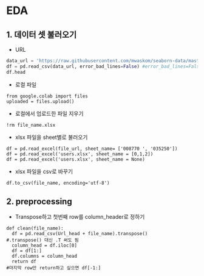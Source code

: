 # EDA 

## 1. 데이터 셋 불러오기

* URL

```python
data_url = 'https://raw.githubusercontent.com/mwaskom/seaborn-data/master/car_crashes.csv'
df = pd.read_csv(data_url, error_bad_lines=False) #error_bad_lines=False: 오류나는 데이터는 불러오지 않음
df.head
```

* 로컬 파일

```
from google.colab import files
uploaded = files.upload()
```
* 로컬에서 업로드한 파일 지우기     
```
!rm file_name.xlsx 
```

* xlsx 파일을 sheet별로 불러오기
```
df = pd.read_excel(file_url, sheet_name= ['008770 ', '035250'])
df = pd.read_excel('users.xlsx', sheet_name = [0,1,2])
df = pd.read_excel('users.xlsx', sheet_name = None)      
```
* xlsx 파일을 csv로 바꾸기
```
df.to_csv(file_name, encoding='utf-8')
```

## 2. preprocessing
* Transpose하고 첫번째 row를 column_header로 정하기
```
def clean(file_name):
  df = pd.read_csv(Url_head + file_name).transpose()                           #.transpose() 대신 .T 써도 됨
  column_head = df.iloc[0]
  df = df[1:]
  df.columns = column_head
  return df                                                                    #마지막 row만 return하고 싶으면 df[-1:]
  ```
  